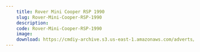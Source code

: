 ```yaml
---
    title: Rover Mini Cooper RSP 1990
    slug: Rover-Mini-Cooper-RSP-1990
    description:
    code: Rover-Mini-Cooper-RSP-1990
    image:
    download: https://cmdiy-archive.s3.us-east-1.amazonaws.com/adverts/documents/Rover+Mini+Cooper+RSP+1990.pdf
---
```

<!-- Content of the page -->

##
        